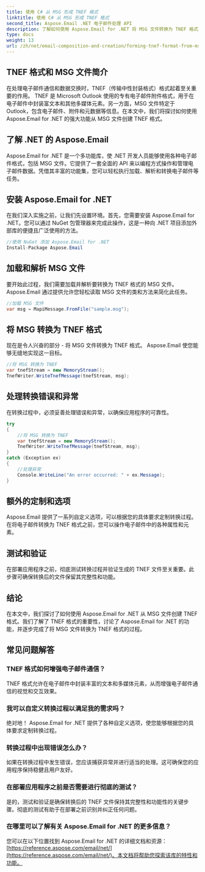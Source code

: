 ```yaml
---
title: 使用 C# 从 MSG 形成 TNEF 格式
linktitle: 使用 C# 从 MSG 形成 TNEF 格式
second_title: Aspose.Email .NET 电子邮件处理 API
description: 了解如何使用 Aspose.Email for .NET 将 MSG 文件转换为 TNEF 格式。无缝创建丰富的电子邮件内容。
type: docs
weight: 13
url: /zh/net/email-composition-and-creation/forming-tnef-format-from-msg-with-csharp/
---
```


##  TNEF 格式和 MSG 文件简介

在处理电子邮件通信和数据交换时，TNEF（传输中性封装格式）格式起着至关重要的作用。 TNEF 是 Microsoft Outlook 使用的专有电子邮件附件格式，用于在电子邮件中封装富文本和其他多媒体元素。另一方面，MSG 文件特定于 Outlook，包含电子邮件、附件和元数据等信息。在本文中，我们将探讨如何使用 Aspose.Email for .NET 的强大功能从 MSG 文件创建 TNEF 格式。

##  了解 .NET 的 Aspose.Email

Aspose.Email for .NET 是一个多功能库，使 .NET 开发人员能够使用各种电子邮件格式，包括 MSG 文件。它提供了一套全面的 API 来以编程方式操作和管理电子邮件数据。凭借其丰富的功能集，您可以轻松执行加载、解析和转换电子邮件等任务。

##  安装 Aspose.Email for .NET

在我们深入实施之前，让我们先设置环境。首先，您需要安装 Aspose.Email for .NET。您可以通过 NuGet 包管理器来完成此操作，这是一种向 .NET 项目添加外部库的便捷且广泛使用的方法。

```csharp
//使用 NuGet 添加 Aspose.Email for .NET
Install-Package Aspose.Email
```

##  加载和解析 MSG 文件

要开始此过程，我们需要加载并解析要转换为 TNEF 格式的 MSG 文件。 Aspose.Email 通过提供允许您轻松读取 MSG 文件的类和方法来简化此任务。

```csharp
//加载 MSG 文件
var msg = MapiMessage.FromFile("sample.msg");
```

##  将 MSG 转换为 TNEF 格式

现在是令人兴奋的部分 - 将 MSG 文件转换为 TNEF 格式。 Aspose.Email 使您能够无缝地实现这一目标。

```csharp
//将 MSG 转换为 TNEF
var tnefStream = new MemoryStream();
TnefWriter.WriteTnefMessage(tnefStream, msg);
```

##  处理转换错误和异常

在转换过程中，必须妥善处理错误和异常，以确保应用程序的可靠性。

```csharp
try
{
    //将 MSG 转换为 TNEF
    var tnefStream = new MemoryStream();
    TnefWriter.WriteTnefMessage(tnefStream, msg);
}
catch (Exception ex)
{
    //处理异常
    Console.WriteLine("An error occurred: " + ex.Message);
}
```

##  额外的定制和选项

Aspose.Email 提供了一系列自定义选项，可以根据您的具体要求定制转换过程。在将电子邮件转换为 TNEF 格式之前，您可以操作电子邮件中的各种属性和元素。

##  测试和验证

在部署应用程序之前，彻底测试转换过程并验证生成的 TNEF 文件至关重要。此步骤可确保转换后的文件保留其完整性和功能。

##  结论

在本文中，我们探讨了如何使用 Aspose.Email for .NET 从 MSG 文件创建 TNEF 格式。我们了解了 TNEF 格式的重要性，讨论了 Aspose.Email for .NET 的功能，并逐步完成了将 MSG 文件转换为 TNEF 格式的过程。

## 常见问题解答

### TNEF 格式如何增强电子邮件通信？

TNEF 格式允许在电子邮件中封装丰富的文本和多媒体元素，从而增强电子邮件通信的视觉和交互效果。

### 我可以自定义转换过程以满足我的需求吗？

绝对地！ Aspose.Email for .NET 提供了各种自定义选项，使您能够根据您的具体要求定制转换过程。

### 转换过程中出现错误怎么办？

如果在转换过程中发生错误，您应该捕获异常并进行适当的处理。这可确保您的应用程序保持稳健且用户友好。

### 在部署应用程序之前是否需要进行彻底的测试？

是的，测试和验证是确保转换后的 TNEF 文件保持其完整性和功能性的关键步骤。彻底的测试有助于在部署之前识别并纠正任何问题。

### 在哪里可以了解有关 Aspose.Email for .NET 的更多信息？

您可以在以下位置找到 Aspose.Email for .NET 的详细文档和资源：[https://reference.aspose.com/email/net/](https://reference.aspose.com/email/net/)。本文档将帮助您探索该库的特性和功能。